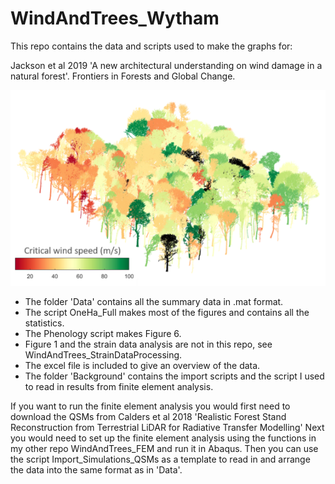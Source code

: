 # WindAndTrees_Wytham
This repo contains the data and scripts used to make the graphs for:

Jackson et al 2019 'A new architectural understanding on wind damage in a natural forest'. Frontiers in Forests and Global Change.

![alt text](https://github.com/TobyDJackson/WindAndTrees_Wytham/blob/master/Trees%20colored%20by%20CWS.png)

- The folder 'Data' contains all the summary data in .mat format.
- The script OneHa_Full makes most of the figures and contains all the statistics. 
- The Phenology script makes Figure 6.
- Figure 1 and the strain data analysis are not in this repo, see WindAndTrees_StrainDataProcessing.
- The excel file is included to give an overview of the data. 
- The folder 'Background' contains the import scripts and the script I used to read in results from finite element analysis. 

If you want to run the finite element analysis you would first need to download the QSMs 
from Calders et al 2018 'Realistic Forest Stand Reconstruction from Terrestrial LiDAR for Radiative Transfer Modelling'
Next you would need to set up the finite element analysis using the functions in my other repo WindAndTrees_FEM and run it in Abaqus. 
Then you can use the script Import_Simulations_QSMs as a template to read in and arrange the data into the same format as in 'Data'.
